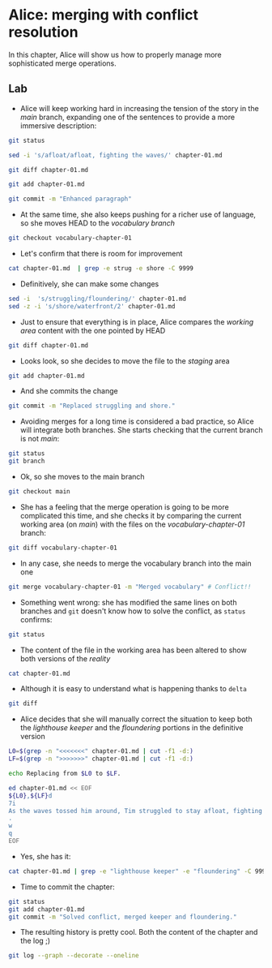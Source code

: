 # Alice: merging with conflict resolution

In this chapter, Alice will show us how to properly manage more sophisticated
merge operations.

## Lab

* Alice will keep working hard in increasing the tension of the story in
the *main* branch, expanding one of the sentences to provide a more
immersive description:

```bash
git status  
```
```bash
sed -i 's/afloat/afloat, fighting the waves/' chapter-01.md
```
```bash
git diff chapter-01.md
```
```bash
git add chapter-01.md
```
```bash
git commit -m "Enhanced paragraph"
```

* At the same time, she also keeps pushing for a richer use of language, 
so she moves HEAD to the *vocabulary branch*

```bash
git checkout vocabulary-chapter-01
```

* Let's confirm that there is room for improvement

```bash
cat chapter-01.md  | grep -e strug -e shore -C 9999
```

* Definitively, she can make some changes

```bash
sed -i  's/struggling/floundering/' chapter-01.md
sed -z -i 's/shore/waterfront/2' chapter-01.md
```

* Just to ensure that everything is in place, Alice compares the *working area* content
with the one pointed by HEAD

```bash
git diff chapter-01.md
```

* Looks look, so she decides to move the file to the *staging* area

```bash
git add chapter-01.md
```

* And she commits the change

```bash
git commit -m "Replaced struggling and shore."
```

* Avoiding merges for a long time is considered a bad practice, so Alice will integrate
both branches. She starts checking that the current branch is not *main*:

```bash
git status
git branch
```

* Ok, so she moves to the main branch

```bash
git checkout main
```

* She has a feeling that the merge operation is going to be more complicated this time,
and she checks it by comparing the current working area (on *main*) with the files on
the *vocabulary-chapter-01* branch:

```bash
git diff vocabulary-chapter-01
```

* In any case, she needs to merge the vocabulary branch into the main one

```bash
git merge vocabulary-chapter-01 -m "Merged vocabulary" # Conflict!!
```

* Something went wrong: she has modified the same lines on both branches and
`git` doesn't know how to solve the conflict, as `status` confirms:

```bash
git status
```

* The content of the file in the working area has been altered to show both
versions of the *reality*

```bash
cat chapter-01.md
```

* Although it is easy to understand what is happening thanks to `delta`

```bash
git diff
```

* Alice decides that she will manually correct the situation to keep both
the *lighthouse keeper* and the *floundering* portions in the definitive version

```bash
L0=$(grep -n "<<<<<<<" chapter-01.md | cut -f1 -d:)
LF=$(grep -n ">>>>>>>" chapter-01.md | cut -f1 -d:)

echo Replacing from $L0 to $LF.

ed chapter-01.md << EOF
${L0},${LF}d
7i
As the waves tossed him around, Tim struggled to stay afloat, fighting the waves. Just when he thought he couldn't hold on any longer, a strong hand grabbed his wrist and pulled him to safety. It was the lighthouse keeper who had noticed him floundering from the shore.
.
w
q
EOF
```

* Yes, she has it:

```bash
cat chapter-01.md | grep -e "lighthouse keeper" -e "floundering" -C 9999
```

* Time to commit the chapter:

```bash
git status
git add chapter-01.md
git commit -m "Solved conflict, merged keeper and floundering."
```

* The resulting history is pretty cool. Both the content of the chapter and the log ;)

```bash
git log --graph --decorate --oneline
```
